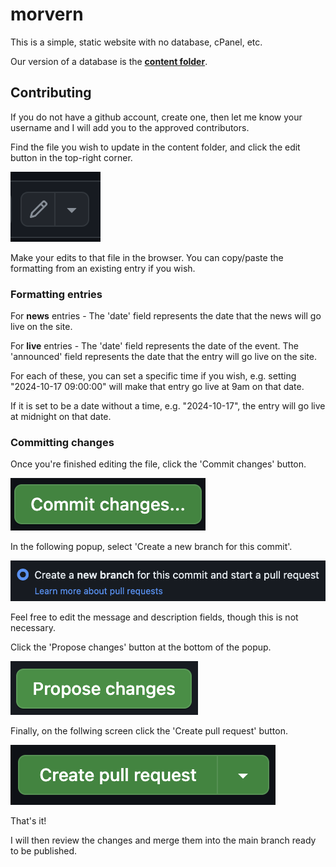 # morvern

This is a simple, static website with no database, cPanel, etc.

Our version of a database is the **[content folder](https://github.com/morvern-web/morvern-web.github.io/tree/main/src/content)**.



## Contributing

If you do not have a github account, create one, then let me know your username and I will add you to the approved contributors.

Find the file you wish to update in the content folder, and click the edit button in the top-right corner.

![](./docs-1.png)

Make your edits to that file in the browser. You can copy/paste the formatting from an existing entry if you wish.



### Formatting entries

For **news** entries - The 'date' field represents the date that the news will go live on the site.

For **live** entries - The 'date' field represents the date of the event. The 'announced' field represents the date that the entry will go live on the site.

For each of these, you can set a specific time if you wish, e.g. setting "2024-10-17 09:00:00" will make that entry go live at 9am on that date.

If it is set to be a date without a time, e.g. "2024-10-17", the entry will go live at midnight on that date.



### Committing changes

Once you're finished editing the file, click the 'Commit changes' button.

![](./docs-2.png)

In the following popup, select 'Create a new branch for this commit'.

![](./docs-3.png)

Feel free to edit the message and description fields, though this is not necessary.

Click the 'Propose changes' button at the bottom of the popup.

![](./docs-4.png)

Finally, on the follwing screen click the 'Create pull request' button.

![](./docs-5.png)



That's it!

I will then review the changes and merge them into the main branch ready to be published.
